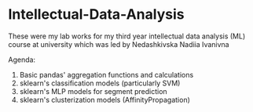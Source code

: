 # Intellectual-Data-Analysis
These were my lab works for my third year intellectual data analysis (ML) course at university which was led by Nedashkivska Nadiia Ivanivna

Agenda:
1. Basic pandas' aggregation functions and calculations
2. sklearn's classification models (particularly SVM)
3. sklearn's MLP models for segment prediction
4. sklearn's clusterization models (AffinityPropagation)
